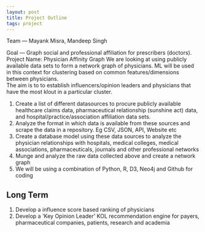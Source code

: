 ```yaml
---
layout: post
title: Project Outline
tags: project
---
```


Team — Mayank Misra, Mandeep Singh

Goal — Graph social and professional affiliation for prescribers (doctors). 
Project Name: Physician Affinity Graph
We are looking at using publicly available data sets to form a network graph of physicians. 
ML will be used in this context for clustering based on common features/dimensions between physicians.  
The aim is to to establish influencers/opinion leaders and physicians that have the most klout in a particular cluster. 
 
1.	Create a list of different datasources to procure publicly available healthcare claims data, pharmaceutical relationship (sunshine act) data, and hospital/practice/association affiliation data sets.  
2.	Analyze the format in which data is available from these sources and scrape the data in a repository. Eg CSV, JSON, API, Website etc
3.	Create a database model  using these data sources to analyze the physician relationships with hospitals, medical colleges, medical associations, pharmaceuticals, journals and other professional networks
4.	Munge and analyze the raw data collected above and create a network graph  
5.  We will be using a combination of Python, R, D3, Neo4j and Github for coding 

## Long Term

1.	Develop a influence score based ranking of physicians
2.	Develop a 'Key Opinion Leader' KOL recommendation engine for payers, pharmaceutical companies, patients, research and academia
